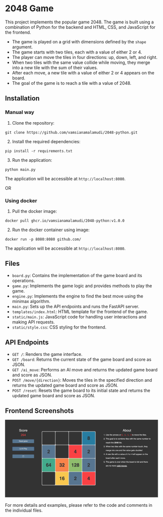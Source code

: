 # 2048 Game

This project implements the popular game 2048. The game is built using a combination of Python for the backend and HTML, CSS, and JavaScript for the frontend.

- The game is played on a grid with dimensions defined by the `shape` argument.
- The game starts with two tiles, each with a value of either 2 or 4.
- The player can move the tiles in four directions: up, down, left, and right.
- When two tiles with the same value collide while moving, they merge into a new tile with the sum of their values.
- After each move, a new tile with a value of either 2 or 4 appears on the board.
- The goal of the game is to reach a tile with a value of 2048.

## Installation
### Manual way

1. Clone the repository:

```shell
git clone https://github.com/vamsianamalamudi/2048-python.git
```

2. Install the required dependencies:

```shell
pip install -r requirements.txt
```

3. Run the application:

```shell
python main.py
```

   The application will be accessible at `http://localhost:8080`.

OR

### Using docker

1. Pull the docker image:

```shell
docker pull ghcr.io/vamsianamalamudi/2048-python:v1.0.0
```

2. Run the docker container using image:

```shell
docker run -p 8080:8080 github.com/
```
   The application will be accessible at `http://localhost:8080`.

## Files

- `board.py`: Contains the implementation of the game board and its operations.
- `game.py`: Implements the game logic and provides methods to play the game.
- `engine.py`: Implements the engine to find the best move using the minimax algorithm.
- `main.py`: Sets up the API endpoints and runs the FastAPI server.
- `templates/index.html`: HTML template for the frontend of the game.
- `static/main.js`: JavaScript code for handling user interactions and making API requests.
- `static/style.css`: CSS styling for the frontend.

## API Endpoints

- `GET /`: Renders the game interface.
- `GET /board`: Returns the current state of the game board and score as JSON.
- `GET /ai_move`: Performs an AI move and returns the updated game board and score as JSON.
- `POST /move/{direction}`: Moves the tiles in the specified direction and returns the updated game board and score as JSON.
- `POST /reset`: Resets the game board to its initial state and returns the updated game board and score as JSON.

## Frontend Screenshots

![frontend](https://github.com/vamsianamalamudi/2048-python/blob/main/2048-ss.png)

For more details and examples, please refer to the code and comments in the individual files.

